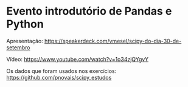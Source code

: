 # Evento introdutório de Pandas e Python

Apresentação: https://speakerdeck.com/vmesel/scipy-do-dia-30-de-setembro

Vídeo: https://www.youtube.com/watch?v=1o34zjQYgvY


Os dados que foram usados nos exercícios:
https://github.com/pnovais/scipy_estudos
